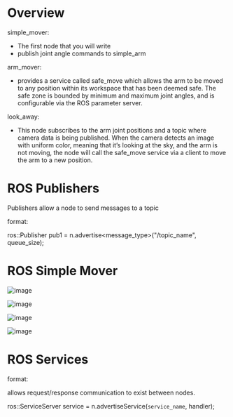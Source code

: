 # Overview

simple_mover:

- The first node that you will write
- publish joint angle commands to simple_arm

arm_mover:

-  provides a service called safe_move which allows the arm to be moved to any position within its workspace that has been deemed safe. The safe zone is bounded by minimum and maximum joint angles, and is configurable via the ROS parameter server.

look_away:

- This node subscribes to the arm joint positions and a topic where camera data is being published. When the camera detects an image with uniform color, meaning that it’s looking at the sky, and the arm is not moving, the node will call the safe_move service via a client to move the arm to a new position.

# ROS Publishers

Publishers allow a node to send messages to a topic

format:

ros::Publisher pub1 = n.advertise<message_type>("/topic_name", queue_size);

# ROS Simple Mover

![image](https://github.com/humaid7madi/Mobile-Robotics/assets/94049507/8dfef1ae-ff22-4a12-8271-8ccb16297dc7)

![image](https://github.com/humaid7madi/Mobile-Robotics/assets/94049507/43d53c42-5b75-4077-a1ca-92fe6eace6df)

![image](https://github.com/humaid7madi/Mobile-Robotics/assets/94049507/6a5f3bb8-9ecf-4391-8215-2049dcb3ccfc)

![image](https://github.com/humaid7madi/Mobile-Robotics/assets/94049507/45a3d5e6-3801-4b49-9cde-bc647440ab1f)


# ROS Services


format:

allows request/response communication to exist between nodes.

ros::ServiceServer service = n.advertiseService(`service_name`, handler);


